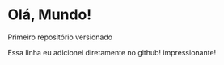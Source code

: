 # Olá, Mundo!
Primeiro repositório versionado

Essa linha eu adicionei diretamente no github! impressionante!
